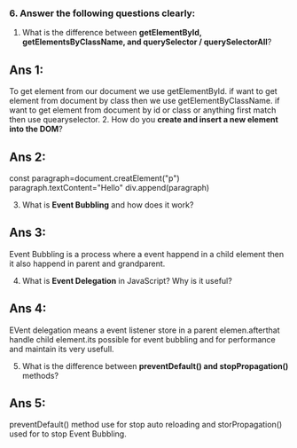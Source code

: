
### 6. Answer the following questions clearly:

1. What is the difference between **getElementById, getElementsByClassName, and querySelector / querySelectorAll**?
## Ans 1: 
To get element from our document we use getElementById. 
if want to get element from document by class then we use getElementByClassName.
if want to get element from document by id or class or anything first match then use quearyselector.
2. How do you **create and insert a new element into the DOM**?
## Ans 2:
const paragraph=document.creatElement("p")
paragraph.textContent="Hello"
div.append(paragraph)


3. What is **Event Bubbling** and how does it work?
## Ans 3:
Event Bubbling is a process where a event happend in  a child element then it also happend in parent and grandparent.

4. What is **Event Delegation** in JavaScript? Why is it useful?
## Ans 4:
EVent delegation means a event listener store in a parent elemen.afterthat handle child element.its possible for event bubbling and for performance and maintain its very usefull.


5. What is the difference between **preventDefault() and stopPropagation()** methods?
## Ans 5:
preventDefault() method use for stop auto reloading and storPropagation() used for to stop Event Bubbling.





